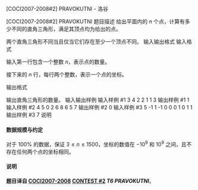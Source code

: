 



[COCI2007-2008#2]  PRAVOKUTNI - 洛谷














[COCI2007-2008#2]  PRAVOKUTNI
题目描述
给出平面内的 $n$ 个点，计算有多少不同的直角三角形，满足其顶点均为给出的点。

两个直角三角形不同当且仅当它们存在至少一个顶点不同。
输入输出格式
输入格式

输入第一行包含一个整数 $n$，表示点的数量。

接下来的 $n$ 行，每行两个整数，表示一个点的坐标。


输出格式

输出直角三角形的数量。
输入输出样例
输入样例 #1
3
4 2
2 1
1 3
输出样例 #1
1
输入样例 #2
4
5 0
2 6
8 6
5 7
输出样例 #2
0
输入样例 #3
5
-1 1
-1 0
0 0
1 0
1 1
输出样例 #3
7
说明
#### 数据规模与约定

对于 $100\%$ 的数据，保证 $3\le n\le 1500$，坐标的数值在 $-10^9$ 和 $10^9$ 之间，且不存在任何两个点的坐标相同。
#### 说明

**题目译自 [COCI2007-2008](https://hsin.hr/coci/archive/2007_2008/) [CONTEST #2](https://hsin.hr/coci/archive/2007_2008/contest2_tasks.pdf) *T6  PRAVOKUTNI***。






